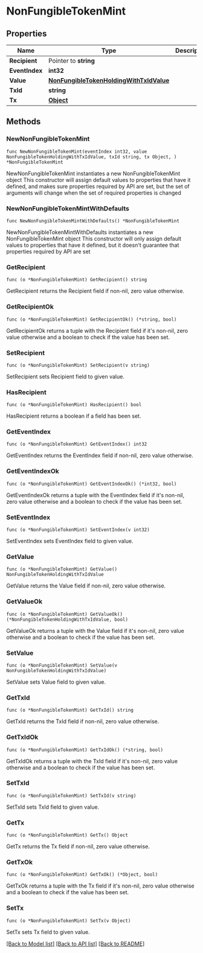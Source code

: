 # NonFungibleTokenMint

## Properties

Name | Type | Description | Notes
------------ | ------------- | ------------- | -------------
**Recipient** | Pointer to **string** |  | [optional] 
**EventIndex** | **int32** |  | 
**Value** | [**NonFungibleTokenHoldingWithTxIdValue**](NonFungibleTokenHoldingWithTxIdValue.md) |  | 
**TxId** | **string** |  | 
**Tx** | [**Object**](Object.md) |  | 

## Methods

### NewNonFungibleTokenMint

`func NewNonFungibleTokenMint(eventIndex int32, value NonFungibleTokenHoldingWithTxIdValue, txId string, tx Object, ) *NonFungibleTokenMint`

NewNonFungibleTokenMint instantiates a new NonFungibleTokenMint object
This constructor will assign default values to properties that have it defined,
and makes sure properties required by API are set, but the set of arguments
will change when the set of required properties is changed

### NewNonFungibleTokenMintWithDefaults

`func NewNonFungibleTokenMintWithDefaults() *NonFungibleTokenMint`

NewNonFungibleTokenMintWithDefaults instantiates a new NonFungibleTokenMint object
This constructor will only assign default values to properties that have it defined,
but it doesn't guarantee that properties required by API are set

### GetRecipient

`func (o *NonFungibleTokenMint) GetRecipient() string`

GetRecipient returns the Recipient field if non-nil, zero value otherwise.

### GetRecipientOk

`func (o *NonFungibleTokenMint) GetRecipientOk() (*string, bool)`

GetRecipientOk returns a tuple with the Recipient field if it's non-nil, zero value otherwise
and a boolean to check if the value has been set.

### SetRecipient

`func (o *NonFungibleTokenMint) SetRecipient(v string)`

SetRecipient sets Recipient field to given value.

### HasRecipient

`func (o *NonFungibleTokenMint) HasRecipient() bool`

HasRecipient returns a boolean if a field has been set.

### GetEventIndex

`func (o *NonFungibleTokenMint) GetEventIndex() int32`

GetEventIndex returns the EventIndex field if non-nil, zero value otherwise.

### GetEventIndexOk

`func (o *NonFungibleTokenMint) GetEventIndexOk() (*int32, bool)`

GetEventIndexOk returns a tuple with the EventIndex field if it's non-nil, zero value otherwise
and a boolean to check if the value has been set.

### SetEventIndex

`func (o *NonFungibleTokenMint) SetEventIndex(v int32)`

SetEventIndex sets EventIndex field to given value.


### GetValue

`func (o *NonFungibleTokenMint) GetValue() NonFungibleTokenHoldingWithTxIdValue`

GetValue returns the Value field if non-nil, zero value otherwise.

### GetValueOk

`func (o *NonFungibleTokenMint) GetValueOk() (*NonFungibleTokenHoldingWithTxIdValue, bool)`

GetValueOk returns a tuple with the Value field if it's non-nil, zero value otherwise
and a boolean to check if the value has been set.

### SetValue

`func (o *NonFungibleTokenMint) SetValue(v NonFungibleTokenHoldingWithTxIdValue)`

SetValue sets Value field to given value.


### GetTxId

`func (o *NonFungibleTokenMint) GetTxId() string`

GetTxId returns the TxId field if non-nil, zero value otherwise.

### GetTxIdOk

`func (o *NonFungibleTokenMint) GetTxIdOk() (*string, bool)`

GetTxIdOk returns a tuple with the TxId field if it's non-nil, zero value otherwise
and a boolean to check if the value has been set.

### SetTxId

`func (o *NonFungibleTokenMint) SetTxId(v string)`

SetTxId sets TxId field to given value.


### GetTx

`func (o *NonFungibleTokenMint) GetTx() Object`

GetTx returns the Tx field if non-nil, zero value otherwise.

### GetTxOk

`func (o *NonFungibleTokenMint) GetTxOk() (*Object, bool)`

GetTxOk returns a tuple with the Tx field if it's non-nil, zero value otherwise
and a boolean to check if the value has been set.

### SetTx

`func (o *NonFungibleTokenMint) SetTx(v Object)`

SetTx sets Tx field to given value.



[[Back to Model list]](../README.md#documentation-for-models) [[Back to API list]](../README.md#documentation-for-api-endpoints) [[Back to README]](../README.md)


